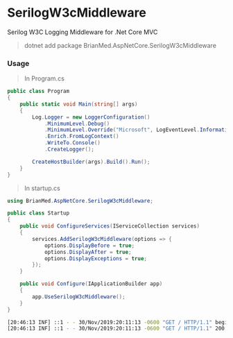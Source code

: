 # SerilogW3cMiddleware

Serilog W3C Logging Middleware for .Net Core MVC

> dotnet add package BrianMed.AspNetCore.SerilogW3cMiddleware

### Usage

> In Program.cs

```csharp
public class Program
{
    public static void Main(string[] args)
    {
        Log.Logger = new LoggerConfiguration()
            .MinimumLevel.Debug()
            .MinimumLevel.Override("Microsoft", LogEventLevel.Information)
            .Enrich.FromLogContext()
            .WriteTo.Console()
            .CreateLogger();

        CreateHostBuilder(args).Build().Run();
    }
}
```

> In startup.cs

```csharp
using BrianMed.AspNetCore.SerilogW3cMiddleware;

public class Startup
{
    public void ConfigureServices(IServiceCollection services)
    {
        services.AddSerilogW3cMiddleware(options => {
            options.DisplayBefore = true;
            options.DisplayAfter = true;
            options.DisplayExceptions = true;
        });    
    }

    public void Configure(IApplicationBuilder app)
    {
        app.UseSerilogW3cMiddleware();    
    }
}
```

```bash
[20:46:13 INF] ::1 - - 30/Nov/2019:20:11:13 -0600 "GET / HTTP/1.1" begin:0HLRM12GN5SLP:00000001
[20:46:13 INF] ::1 - - 30/Nov/2019:20:11:13 -0600 "GET / HTTP/1.1" 200 -1 31.867737 end:0HLRM12GN5SLP:00000001
```

